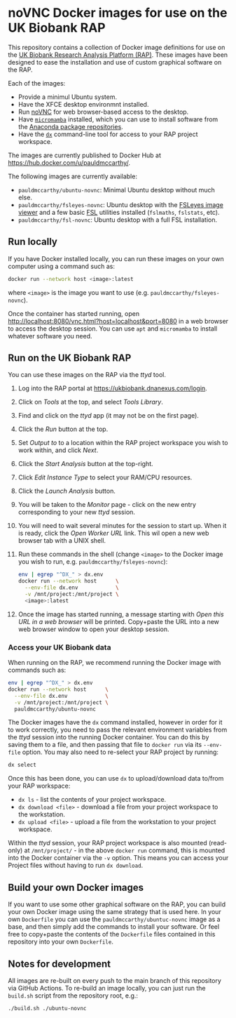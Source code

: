 # noVNC Docker images for use on the UK Biobank RAP

This repository contains a collection of Docker image definitions for use on the [UK Biobank Research Analysis Platform (RAP)](https://www.ukbiobank.ac.uk/use-our-data/research-analysis-platform/). These images have been designed to ease the installation and use of custom graphical software on the RAP.

Each of the images:

 - Provide a minimul Ubuntu system.
 - Have the XFCE desktop environmnt installed.
 - Run [noVNC](https://github.com/novnc/noVNC/) for web browser-based access to the desktop.
 - Have [`micromamba`](https://mamba.readthedocs.io/en/latest/user_guide/micromamba.html) installed, which you can use to install software from the [Anaconda package repositories](https://anaconda.org/).
 - Have the [`dx`](https://documentation.dnanexus.com/user/helpstrings-of-sdk-command-line-utilities) command-line tool for access to your RAP project workspace.

The images are currently published to Docker Hub at <https://hub.docker.com/u/pauldmccarthy/>.

The following images are currently available:
 - `pauldmccarthy/ubuntu-novnc`: Minimal Ubuntu desktop without much else.
 - `pauldmccarthy/fsleyes-novnc`: Ubuntu desktop with the [FSLeyes image viewer](https://fsl.fmrib.ox.ac.uk/fsl/docs/utilities/fsleyes.html) and a few basic [FSL](https://fsl.fmrib.ox.ac.uk/fsl/docs/) utilities installed (`fslmaths`, `fslstats`, etc).
 - `pauldmccarthy/fsl-novnc`: Ubuntu desktop with a full FSL installation.


## Run locally

If you have Docker installed locally, you can run these images on your own computer using a command such as:

```bash
docker run --network host <image>:latest
```

where `<image>` is the image you want to use (e.g. `pauldmccarthy/fsleyes-novnc`).

Once the container has started running, open <http://localhost:8080/vnc.html?host=localhost&port=8080> in a web browser to access the desktop session. You can use `apt` and `micromamba` to install whatever software you need.


## Run on the UK Biobank RAP

You can use these images on the RAP via the _ttyd_ tool.

1.  Log into the RAP portal at <https://ukbiobank.dnanexus.com/login>.

2.  Click on _Tools_  at the top, and select _Tools Library_.

3.  Find and click on the _ttyd_ app (it may not be on the first page).

4.  Click the  _Run_ button at the top.

5.  Set _Output to_ to a location within the RAP project workspace you wish to work within, and click _Next_.

6.  Click the _Start Analysis_ button at the top-right.

7.  Click _Edit Instance Type_ to select your RAM/CPU resources.

8.  Click the _Launch Analysis_ button.

9.  You will be taken to the _Monitor_ page - click on the new entry corresponding to your new _ttyd_ session.

10. You will need to wait several minutes for the session to start up. When it is ready, click the _Open Worker URL_ link. This wil open a new web browser tab with a UNIX shell.

11. Run these commands in the shell (change `<image>` to the Docker image you wish to run, e.g. `pauldmccarthy/fsleyes-novnc`):
    ```bash
    env | egrep "^DX_" > dx.env
    docker run --network host      \
      --env-file dx.env            \
      -v /mnt/project:/mnt/project \
      <image>:latest
    ```

12. Once the image has started running, a message starting with _Open this URL in a web browser_ will be printed. Copy+paste the URL into a new web browser window to open your desktop session.

### Access your UK Biobank data

When running on the RAP, we recommend running the Docker image with commands such as:

```bash
env | egrep "^DX_" > dx.env
docker run --network host      \
  --env-file dx.env            \
  -v /mnt/project:/mnt/project \
  pauldmccarthy/ubuntu-novnc
```

The Docker images have the `dx` command installed, however in order for it to work correctly, you need to pass the relevant environment variables from the _ttyd_ session into the running Docker container. You can do this by saving them to a file, and then passing that file to `docker run` via its `--env-file` option. You may also need to re-select your RAP project by running:

```bash
dx select
```

Once this has been done, you can use `dx` to upload/download data to/from your RAP workspace:

 - `dx ls` - list the contents of your project workspace.
 - `dx download <file>` - download a file from your project workspace to the workstation.
 - `dx upload <file>` - upload a file from the workstation to your project workspace.

Within the _ttyd_ session, your RAP project workspace is also mounted (read-only) at `/mnt/project/` - in the above `docker run` command, this is mounted into the Docker container via the `-v` option. This means you can access your Project files without having to run `dx download`.


## Build your own Docker images


If you want to use some other graphical software on the RAP, you can build your own Docker image using the same strategy that is used here. In your own `Dockerfile` you can use the `pauldmccarthy/ubuntuc-novnc` image as a base, and then simply add the commands to install your software. Or feel free to copy+paste the contents of the `Dockerfile` files contained in this repository into your own `Dockerfile`.


## Notes for development

All images are re-built on every push to the main branch of this repository via GitHub Actions. To re-build an image locally, you can just run the `build.sh` script from the repository root, e.g.:

```bash
./build.sh ./ubuntu-novnc
```
